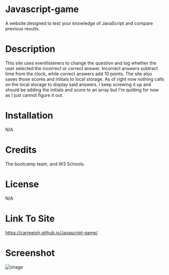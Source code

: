 # Javascript-game
A website designed to test your knowledge of JavaScript and compare previous results.

# Description 
This site uses eventlisteners to change the question and log whether the user selected the incorrect or correct answer. Incorrect answers subtract time from the clock, while correct answers add 10 points. The site also saves those scores and initials to local storage. As of right now nothing calls on the local storage to display said answers. I keep screwing it up and should be adding the initials and score to an array but I'm quitting for now as I just cannot figure it out.

# Installation 
N/A

# Credits 
The bootcamp team, and W3 Schools.

# License 
N/A

# Link To Site
https://carreejoh.github.io/Javascript-game/

# Screenshot
![image](https://user-images.githubusercontent.com/122936256/226484320-96b1a3d6-df88-4d4b-b5eb-ac6a61a1c6d4.png)
